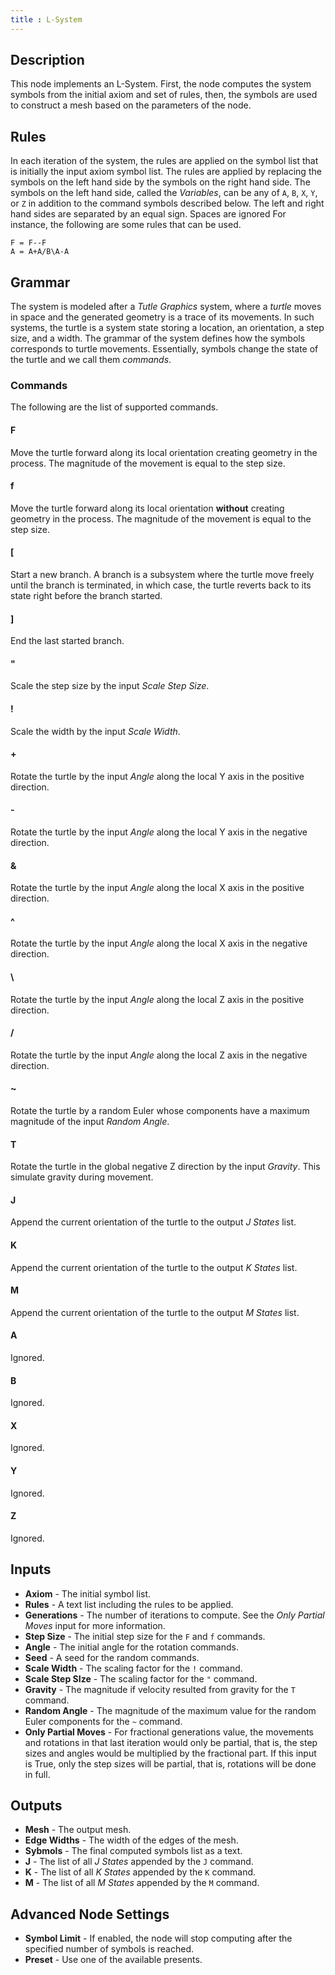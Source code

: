 ```yaml
---
title : L-System
---
```


## Description

This node implements an L-System. First, the node computes the system symbols
from the initial axiom and set of rules, then, the symbols are used to
construct a mesh based on the parameters of the node.

## Rules

In each iteration of the system, the rules are applied on the symbol list that
is initially the input axiom symbol list. The rules are applied by replacing
the symbols on the left hand side by the symbols on the right hand side. The
symbols on the left hand side, called the *Variables*, can be any of `A`, `B`,
`X`, `Y`, or `Z` in addition to the command symbols described below. The left
and right hand sides are separated by an equal sign. Spaces are ignored For
instance, the following are some rules that can be used.

```
F = F--F
A = A+A/B\A-A
```

## Grammar

The system is modeled after a *Tutle Graphics* system, where a *turtle* moves
in space and the generated geometry is a trace of its movements. In such
systems, the turtle is a system state storing a location, an orientation, a
step size, and a width. The grammar of the system defines how the symbols
corresponds to turtle movements. Essentially, symbols change the state of the
turtle and we call them *commands*.

### Commands

The following are the list of supported commands.

#### F

Move the turtle forward along its local orientation creating geometry in the
process. The magnitude of the movement is equal to the step size.

#### f

Move the turtle forward along its local orientation **without** creating
geometry in the process. The magnitude of the movement is equal to the step
size.

#### [

Start a new branch. A branch is a subsystem where the turtle move freely until
the branch is terminated, in which case, the turtle reverts back to its state
right before the branch started.

#### ]

End the last started branch.

#### "

Scale the step size by the input *Scale Step Size*.

#### !

Scale the width by the input *Scale Width*.

#### +

Rotate the turtle by the input *Angle* along the local Y axis in the positive
direction.

#### -

Rotate the turtle by the input *Angle* along the local Y axis in the negative
direction.

#### &

Rotate the turtle by the input *Angle* along the local X axis in the positive
direction.

#### ^

Rotate the turtle by the input *Angle* along the local X axis in the negative
direction.

#### \

Rotate the turtle by the input *Angle* along the local Z axis in the positive
direction.

#### /

Rotate the turtle by the input *Angle* along the local Z axis in the negative
direction.

#### ~

Rotate the turtle by a random Euler whose components have a maximum magnitude
of the input *Random Angle*.

#### T

Rotate the turtle in the global negative Z direction by the input *Gravity*.
This simulate gravity during movement.

#### J

Append the current orientation of the turtle to the output *J States* list.

#### K

Append the current orientation of the turtle to the output *K States* list.

#### M

Append the current orientation of the turtle to the output *M States* list.

#### A

Ignored.

#### B

Ignored.

#### X

Ignored.

#### Y

Ignored.

#### Z

Ignored.

## Inputs

- **Axiom** - The initial symbol list.
- **Rules** - A text list including the rules to be applied.
- **Generations** - The number of iterations to compute. See the *Only Partial
  Moves* input for more information.
- **Step Size** - The initial step size for the `F` and `f` commands.
- **Angle** - The initial angle for the rotation commands.
- **Seed** - A seed for the random commands.
- **Scale Width** - The scaling factor for the `!` command.
- **Scale Step SIze** - The scaling factor for the `"` command.
- **Gravity** - The magnitude if velocity resulted from gravity for the `T`
  command.
- **Random Angle** - The magnitude of the maximum value for the random Euler
  components for the `~` command.
- **Only Partial Moves** - For fractional generations value, the movements and
  rotations in that last iteration would only be partial, that is, the step
  sizes and angles would be multiplied by the fractional part. If this input is
  True, only the step sizes will be partial, that is, rotations will be done in
  full.

## Outputs

- **Mesh** - The output mesh.
- **Edge Widths** - The width of the edges of the mesh.
- **Sybmols** - The final computed symbols list as a text.
- **J** - The list of all *J States* appended by the `J` command.
- **K** - The list of all *K States* appended by the `K` command.
- **M** - The list of all *M States* appended by the `M` command.

## Advanced Node Settings

- **Symbol Limit** - If enabled, the node will stop computing after the
  specified number of symbols is reached.
- **Preset** - Use one of the available presents.
